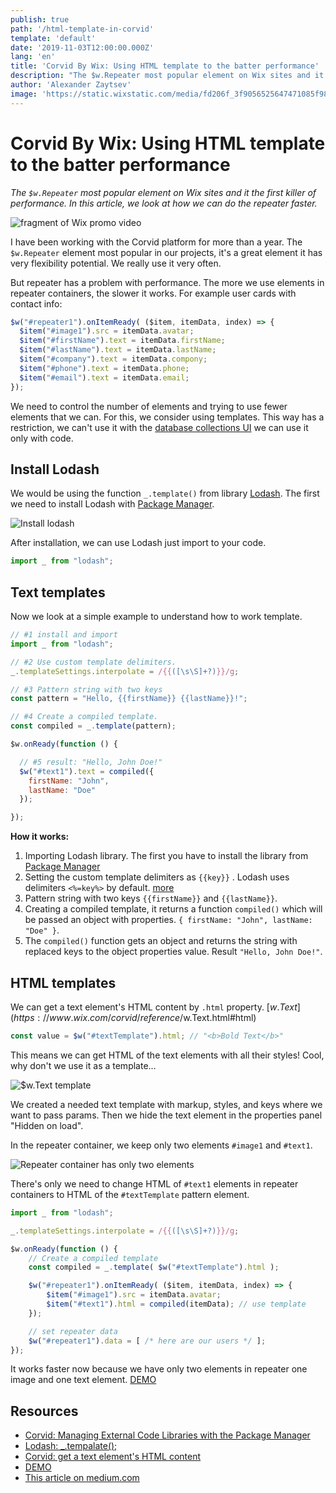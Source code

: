 ```yaml
---
publish: true
path: '/html-template-in-corvid'
template: 'default'
date: '2019-11-03T12:00:00.000Z'
lang: 'en'
title: 'Corvid By Wix: Using HTML template to the batter performance'
description: "The $w.Repeater most popular element on Wix sites and it the first killer of performance. In this article, we look at how we can do the repeater faster."
author: 'Alexander Zaytsev'
image: 'https://static.wixstatic.com/media/fd206f_3f9056525647471085f98284dde0d3dc~mv2.jpg'
---
```


# Corvid By Wix: Using HTML template to the batter performance

*The `$w.Repeater` most popular element on Wix sites and it the first killer of performance. In this article, we look at how we can do the repeater faster.*

![fragment of Wix promo video](https://static.wixstatic.com/media/e3b156_68a5d808d23c4167bbda3f55e72726e9~mv2.jpg)

I have been working with the Corvid platform for more than a year. The `$w.Repeater` element most popular in our projects, it's a great element it has very flexibility potential. We really use it very often.

But repeater has a problem with performance. The more we use elements in repeater containers, the slower it works. For example user cards with contact info:
```js
$w("#repeater1").onItemReady( ($item, itemData, index) => {
  $item("#image1").src = itemData.avatar;
  $item("#firstName").text = itemData.firstName;
  $item("#lastName").text = itemData.lastName;
  $item("#company").text = itemData.compony;
  $item("#phone").text = itemData.phone;
  $item("#email").text = itemData.email;
});
```
We need to control the number of elements and trying to use fewer elements that we can. For this, we consider using templates. This way has a restriction, we can't use it with the [database collections UI](https://support.wix.com/en/article/corvid-working-with-wix-data) we can use it only with code.

## Install Lodash

We would be using the function `_.template()` from library [Lodash](https://lodash.com/docs/4.17.15#template). The first we need to install Lodash with [Package Manager](https://support.wix.com/en/article/corvid-managing-external-code-libraries-with-the-package-manager).

![Install lodash](https://static.wixstatic.com/media/e3b156_fbb231d5ad4c4ed7a2abcd8c9e815e72~mv2.png)

After installation, we can use Lodash just import to your code.
```js
import _ from "lodash";
```

## Text templates

Now we look at a simple example to understand how to work template.
```js
// #1 install and import
import _ from "lodash";

// #2 Use custom template delimiters.
_.templateSettings.interpolate = /{{([\s\S]+?)}}/g;

// #3 Pattern string with two keys
const pattern = "Hello, {{firstName}} {{lastName}}!";

// #4 Create a compiled template.
const compiled = _.template(pattern);

$w.onReady(function () {

  // #5 result: "Hello, John Doe!"
  $w("#text1").text = compiled({
    firstName: "John",
    lastName: "Doe"
  });

});
```
**How it works:**

1. Importing Lodash library. The first you have to install the library from [Package Manager](https://support.wix.com/en/article/corvid-managing-external-code-libraries-with-the-package-manager)
2. Setting the custom template delimiters as `{{key}}` . Lodash uses delimiters `<%=key%>` by default. [more](https://lodash.com/docs/4.17.15#template)
3. Pattern string with two keys `{{firstName}}` and `{{lastName}}`.
4. Creating a compiled template, it returns a function `compiled()` which will be passed an object with properties. `{ firstName: "John", lastName: "Doe" }`.
5. The `compiled()` function gets an object and returns the string with replaced keys to the object properties value. Result `"Hello, John Doe!"`.

## HTML templates

We can get a text element's HTML content by `.html` property. [$w.Text](https://www.wix.com/corvid/reference/$w.Text.html#html)
```js
const value = $w("#textTemplate").html; // "<b>Bold Text</b>"
```

This means we can get HTML of the text elements with all their styles! Cool, why don't we use it as a template…

![$w.Text template](https://static.wixstatic.com/media/e3b156_f1ce214c51584716a67de08242b459c4~mv2.png)

We created a needed text template with markup, styles, and keys where we want to pass params. Then we hide the text element in the properties panel "Hidden on load".

In the repeater container, we keep only two elements `#image1` and `#text1`.

![Repeater container has only two elements](https://static.wixstatic.com/media/e3b156_702b764780a947cbb00f7d179e4cf58e~mv2.png)

There's only we need to change HTML of `#text1` elements in repeater containers to HTML of the `#textTemplate` pattern element.

```js
import _ from "lodash";

_.templateSettings.interpolate = /{{([\s\S]+?)}}/g;

$w.onReady(function () {
    // Create a compiled template
    const compiled = _.template( $w("#textTemplate").html );

    $w("#repeater1").onItemReady( ($item, itemData, index) => {
        $item("#image1").src = itemData.avatar;
        $item("#text1").html = compiled(itemData); // use template
    });

    // set repeater data
    $w("#repeater1").data = [ /* here are our users */ ];
});
```

It works faster now because we have only two elements in repeater one image and one text element. [DEMO](https://shoonia.wixsite.com/blog/html-template-in-corvid)

## Resources

- [Corvid: Managing External Code Libraries with the Package Manager](https://support.wix.com/en/article/corvid-managing-external-code-libraries-with-the-package-manager)
- [Lodash: _.tempalate();](https://lodash.com/docs/4.17.15#template)
- [Corvid: get a text element's HTML content](https://www.wix.com/corvid/reference/$w.Text.html#html)
- [DEMO](https://shoonia.wixsite.com/blog/html-template-in-corvid)
- [This article on medium.com](https://medium.com/@shoonia/corvid-by-wix-using-html-template-to-the-batter-performance-3679d6ef040c)
